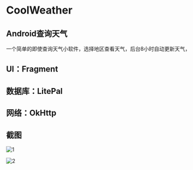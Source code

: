 CoolWeather
===
Android查询天气
---
一个简单的即使查询天气小软件，选择地区查看天气，后台8小时自动更新天气，

UI：Fragment</br>
---
数据库：LitePal</br>
---
网络：OkHttp</br>
---
截图
---


![1](https://github.com/callmexiaolu/Weather/blob/master/app/src/Screen/3QP%60CU794B%602JGAURC8VB%24Y.png)


![2](https://github.com/callmexiaolu/Weather/blob/master/app/src/Screen/~Q5%5BKV%40UW4RRP4%25VICG%24RWR.png)
